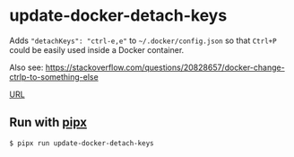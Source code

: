 
# update-docker-detach-keys

Adds `"detachKeys": "ctrl-e,e"` to `~/.docker/config.json` so that `Ctrl+P` could be easily used inside a Docker container.

Also see: https://stackoverflow.com/questions/20828657/docker-change-ctrlp-to-something-else

[URL](httpp)

## Run with [pipx](https://github.com/pipxproject/pipx)

```
$ pipx run update-docker-detach-keys
```

